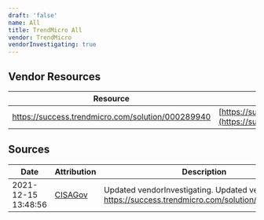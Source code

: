 ```yaml
---
draft: 'false'
name: All
title: TrendMicro All
vendor: TrendMicro
vendorInvestigating: true
---
```


## Vendor Resources
| Resource | Link |
| --- | --- |
| https://success.trendmicro.com/solution/000289940 | [https://success.trendmicro.com/solution/000289940](https://success.trendmicro.com/solution/000289940) |



## Sources
| Date | Attribution | Description |
| --- | --- | --- |
| 2021-12-15 13:48:56 | [CISAGov](https://raw.githubusercontent.com/cisagov/log4j-affected-db/develop/README.md) | Updated vendorInvestigating. Updated vendor link https://success.trendmicro.com/solution/000289940.  |
